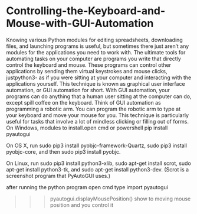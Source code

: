 # Controlling-the-Keyboard-and-Mouse-with-GUI-Automation
Knowing various Python modules for editing spreadsheets, downloading files, and launching programs is useful, but sometimes there just aren’t any modules for the applications you need to work with. The ultimate tools for automating tasks on your computer are programs you write that directly control the keyboard and mouse. These programs can control other applications by sending them virtual keystrokes and mouse clicks, justpython3- as if you were sitting at your computer and interacting with the applications yourself. This technique is known as graphical user interface automation, or GUI automation for short. With GUI automation, your programs can do anything that a human user sitting at the computer can do, except spill coffee on the keyboard.  Think of GUI automation as programming a robotic arm. You can program the robotic arm to type at your keyboard and move your mouse for you. This technique is particularly useful for tasks that involve a lot of mindless clicking or filling out of forms.
On Windows, modules to install.open cmd or powershell pip install pyautogui

On OS X, run sudo pip3 install pyobjc-framework-Quartz, sudo pip3 install pyobjc-core, and then sudo pip3 install pyobjc.

On Linux, run sudo pip3 install python3-xlib, sudo apt-get install scrot, sudo apt-get install python3-tk, and sudo apt-get install python3-dev. (Scrot is a screenshot program that PyAutoGUI uses.)

after running the python program open cmd 
type  import pyautogui
>>> pyautogui.displayMousePosition()
show to moving mouse position and you control it
